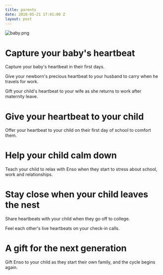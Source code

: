 ```yaml
---
title: parents
date: 2018-05-21 17:41:00 Z
layout: post
---
```


![baby.png](/uploads/baby.png)
# Capture your baby's heartbeat

Capture your baby's heartbeat in their first days. 

Give your newborn's precious heartbeat to your husband to carry when he travels for work.

Gift your child's heartbeat to your wife as she returns to work after maternity leave. 

# Give your heartbeat to your child  

Offer your heartbeat to your child on their first day of school to comfort them. 

# Help your child calm down

Teach your child to relax with Enso when they start to stress about school, work and relationships.

# Stay close when your child leaves the nest

Share heartbeats with your child when they go off to college.

Feel each other's live heartbeats on your check-in calls.

# A gift for the next generation 

Gift Enso to your child as they start their own family, and the cycle begins again. 